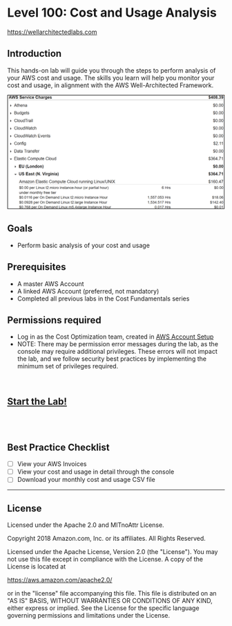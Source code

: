 # Level 100: Cost and Usage Analysis
https://wellarchitectedlabs.com 

## Introduction
 This hands-on lab will guide you through the steps to perform analysis of your AWS cost and usage. The skills you learn will help you monitor your cost and usage, in alignment with the AWS Well-Architected Framework.
 
![Images/AWSBillReadme.png](Images/AWSBillReadme.png)

## Goals
- Perform basic analysis of your cost and usage


## Prerequisites
- A master AWS Account
- A linked AWS Account (preferred, not mandatory)
- Completed all previous labs in the Cost Fundamentals series


## Permissions required
- Log in as the Cost Optimization team, created in [AWS Account Setup](../100_1_AWS_Account_Setup/README.md) 
- NOTE: There may be permission error messages during the lab, as the console may require additional privileges. These errors will not impact the lab, and we follow security best practices by implementing the minimum set of privileges required.


 
<BR>

## [Start the Lab!](Lab_Guide.md)

<BR>
<BR> 

## Best Practice Checklist 
- [ ] View your AWS Invoices
- [ ] View your cost and usage in detail through the console
- [ ] Download your monthly cost and usage CSV file
 
***

## License
Licensed under the Apache 2.0 and MITnoAttr License.

Copyright 2018 Amazon.com, Inc. or its affiliates. All Rights Reserved.

Licensed under the Apache License, Version 2.0 (the "License"). You may not use this file except in compliance with the License. A copy of the License is located at

https://aws.amazon.com/apache2.0/

or in the "license" file accompanying this file. This file is distributed on an "AS IS" BASIS, WITHOUT WARRANTIES OR CONDITIONS OF ANY KIND, either express or implied. See the License for the specific language governing permissions and limitations under the License.
